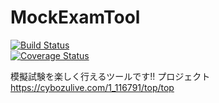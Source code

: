 MockExamTool
============
[![Build Status](https://travis-ci.org/mae0003/MockExamTool.png?branch=master)](https://travis-ci.org/mae0003/MockExamTool)  
[![Coverage Status](https://coveralls.io/repos/mae0003/MockExamTool/badge.png)](https://coveralls.io/r/mae0003/MockExamTool)

模擬試験を楽しく行えるツールです!!
プロジェクト  
https://cybozulive.com/1_116791/top/top  

